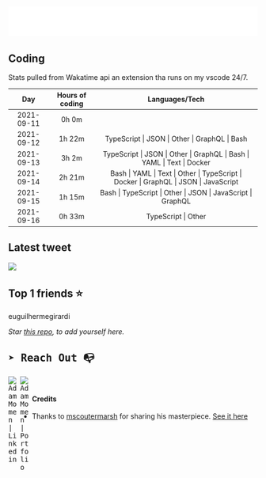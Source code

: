 
![test image size](/assets/welcome_message.gif)

## Coding
Stats pulled from Wakatime api an extension tha runs on my vscode 24/7.

|Day|Hours of coding|Languages/Tech|
|:-:|:-:|:-:|
|2021-09-11|0h 0m||
|2021-09-12|1h 22m|TypeScript &#124; JSON &#124; Other &#124; GraphQL &#124; Bash|
|2021-09-13|3h 2m|TypeScript &#124; JSON &#124; Other &#124; GraphQL &#124; Bash &#124; YAML &#124; Text &#124; Docker|
|2021-09-14|2h 21m|Bash &#124; YAML &#124; Text &#124; Other &#124; TypeScript &#124; Docker &#124; GraphQL &#124; JSON &#124; JavaScript|
|2021-09-15|1h 15m|Bash &#124; TypeScript &#124; Other &#124; JSON &#124; JavaScript &#124; GraphQL|
|2021-09-16|0h 33m|TypeScript &#124; Other|

## Latest tweet
[<img src="<tweet-image-url>" width="400">](<tweet-url>)

## Top 1 friends ⭐️
euguilhermegirardi

*Star [this repo](https://github.com/AdamMomen/AdamMomen), to add yourself here.*


<samp>

## ➤ Reach Out :mailbox_with_no_mail:

>
  <a href="https://www.linkedin.com/in/adam-momen-99596275/">
     <img align="left" alt="Adam Momen | Linkedin" width="24px" src="./assets/Linkedin.svg" />
   </a>

   <a href="https://adammomen.com/">
     <img align="left" alt="Adam Momen | Portfolio" width="24px" src="./assets/web.svg" />
   </a>

</samp>

<br>

#### Credits
* Thanks to [mscoutermarsh](https://github.com/mscoutermarsh) for sharing his masterpiece. [See it here](https://github.com/mscoutermarsh/mscoutermarsh)